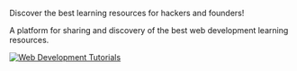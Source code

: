 Discover the best learning resources for hackers and founders!

A platform for sharing and discovery of the best web development learning resources.

[![Web Development Tutorials](https://github.com/raymestalez/webacademy/blob/master/assets/webacademy-screenshot.png)](http://webacademy.io)
